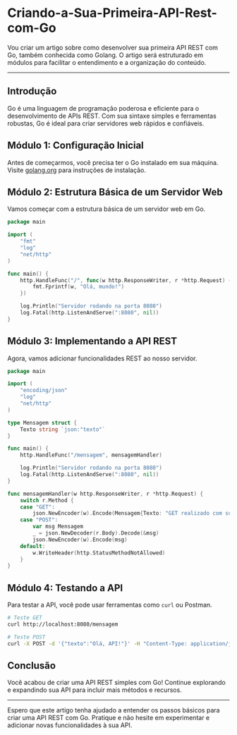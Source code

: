 # Criando-a-Sua-Primeira-API-Rest-com-Go

Vou criar um artigo sobre como desenvolver sua primeira API REST com Go, também conhecida como Golang. O artigo será estruturado em módulos para facilitar o entendimento e a organização do conteúdo.

---

## Introdução

Go é uma linguagem de programação poderosa e eficiente para o desenvolvimento de APIs REST. Com sua sintaxe simples e ferramentas robustas, Go é ideal para criar servidores web rápidos e confiáveis.

## Módulo 1: Configuração Inicial

Antes de começarmos, você precisa ter o Go instalado em sua máquina. Visite [golang.org](https://golang.org) para instruções de instalação.

## Módulo 2: Estrutura Básica de um Servidor Web

Vamos começar com a estrutura básica de um servidor web em Go.

```go
package main

import (
    "fmt"
    "log"
    "net/http"
)

func main() {
    http.HandleFunc("/", func(w http.ResponseWriter, r *http.Request) {
        fmt.Fprintf(w, "Olá, mundo!")
    })

    log.Println("Servidor rodando na porta 8080")
    log.Fatal(http.ListenAndServe(":8080", nil))
}
```

## Módulo 3: Implementando a API REST

Agora, vamos adicionar funcionalidades REST ao nosso servidor.

```go
package main

import (
    "encoding/json"
    "log"
    "net/http"
)

type Mensagem struct {
    Texto string `json:"texto"`
}

func main() {
    http.HandleFunc("/mensagem", mensagemHandler)

    log.Println("Servidor rodando na porta 8080")
    log.Fatal(http.ListenAndServe(":8080", nil))
}

func mensagemHandler(w http.ResponseWriter, r *http.Request) {
    switch r.Method {
    case "GET":
        json.NewEncoder(w).Encode(Mensagem{Texto: "GET realizado com sucesso"})
    case "POST":
        var msg Mensagem
        _ = json.NewDecoder(r.Body).Decode(&msg)
        json.NewEncoder(w).Encode(msg)
    default:
        w.WriteHeader(http.StatusMethodNotAllowed)
    }
}
```

## Módulo 4: Testando a API

Para testar a API, você pode usar ferramentas como `curl` ou Postman.

```bash
# Teste GET
curl http://localhost:8080/mensagem

# Teste POST
curl -X POST -d '{"texto":"Olá, API!"}' -H "Content-Type: application/json" http://localhost:8080/mensagem
```

## Conclusão

Você acabou de criar uma API REST simples com Go! Continue explorando e expandindo sua API para incluir mais métodos e recursos.

---

Espero que este artigo tenha ajudado a entender os passos básicos para criar uma API REST com Go. Pratique e não hesite em experimentar e adicionar novas funcionalidades à sua API.
